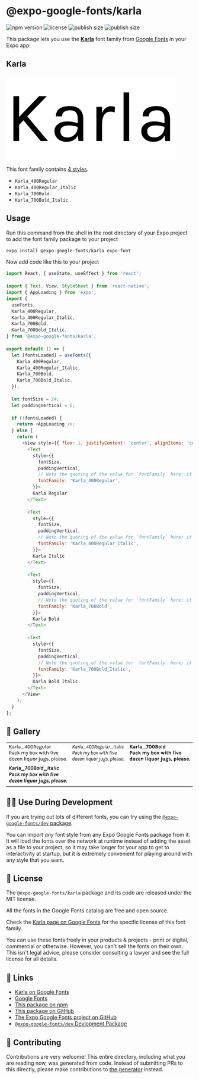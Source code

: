 # @expo-google-fonts/karla

![npm version](https://flat.badgen.net/npm/v/@expo-google-fonts/karla)
![license](https://flat.badgen.net/github/license/expo/google-fonts)
![publish size](https://flat.badgen.net/packagephobia/install/@expo-google-fonts/karla)
![publish size](https://flat.badgen.net/packagephobia/publish/@expo-google-fonts/karla)

This package lets you use the [**Karla**](https://fonts.google.com/specimen/Karla) font family from [Google Fonts](https://fonts.google.com/) in your Expo app.

## Karla

![Karla](./font-family.png)

This font family contains [4 styles](#-gallery).

- `Karla_400Regular`
- `Karla_400Regular_Italic`
- `Karla_700Bold`
- `Karla_700Bold_Italic`

## Usage

Run this command from the shell in the root directory of your Expo project to add the font family package to your project
```sh
expo install @expo-google-fonts/karla expo-font
```

Now add code like this to your project
```js
import React, { useState, useEffect } from 'react';

import { Text, View, StyleSheet } from 'react-native';
import { AppLoading } from 'expo';
import {
  useFonts,
  Karla_400Regular,
  Karla_400Regular_Italic,
  Karla_700Bold,
  Karla_700Bold_Italic,
} from '@expo-google-fonts/karla';

export default () => {
  let [fontsLoaded] = useFonts({
    Karla_400Regular,
    Karla_400Regular_Italic,
    Karla_700Bold,
    Karla_700Bold_Italic,
  });

  let fontSize = 24;
  let paddingVertical = 6;

  if (!fontsLoaded) {
    return <AppLoading />;
  } else {
    return (
      <View style={{ flex: 1, justifyContent: 'center', alignItems: 'center' }}>
        <Text
          style={{
            fontSize,
            paddingVertical,
            // Note the quoting of the value for `fontFamily` here; it expects a string!
            fontFamily: 'Karla_400Regular',
          }}>
          Karla Regular
        </Text>

        <Text
          style={{
            fontSize,
            paddingVertical,
            // Note the quoting of the value for `fontFamily` here; it expects a string!
            fontFamily: 'Karla_400Regular_Italic',
          }}>
          Karla Italic
        </Text>

        <Text
          style={{
            fontSize,
            paddingVertical,
            // Note the quoting of the value for `fontFamily` here; it expects a string!
            fontFamily: 'Karla_700Bold',
          }}>
          Karla Bold
        </Text>

        <Text
          style={{
            fontSize,
            paddingVertical,
            // Note the quoting of the value for `fontFamily` here; it expects a string!
            fontFamily: 'Karla_700Bold_Italic',
          }}>
          Karla Bold Italic
        </Text>
      </View>
    );
  }
};

```

## 🔡 Gallery


||||
|-|-|-|
|![Karla_400Regular](./Karla_400Regular.ttf.png)|![Karla_400Regular_Italic](./Karla_400Regular_Italic.ttf.png)|![Karla_700Bold](./Karla_700Bold.ttf.png)||
|![Karla_700Bold_Italic](./Karla_700Bold_Italic.ttf.png)||||


## 👩‍💻 Use During Development

If you are trying out lots of different fonts, you can try using the [`@expo-google-fonts/dev` package](https://github.com/expo/google-fonts/tree/master/font-packages/dev#readme).

You can import *any* font style from any Expo Google Fonts package from it. It will load the fonts
over the network at runtime instead of adding the asset as a file to your project, so it may take longer
for your app to get to interactivity at startup, but it is extremely convenient
for playing around with any style that you want.

## 📖 License

The `@expo-google-fonts/karla` package and its code are released under the MIT license.

All the fonts in the Google Fonts catalog are free and open source.

Check the [Karla page on Google Fonts](https://fonts.google.com/specimen/Karla) for the specific license of this font family.

You can use these fonts freely in your products & projects - print or digital, commercial or otherwise. However, you can't sell the fonts on their own. This isn't legal advice, please consider consulting a lawyer and see the full license for all details.

## 🔗 Links

- [Karla on Google Fonts](https://fonts.google.com/specimen/Karla)
- [Google Fonts](https://fonts.google.com/)
- [This package on npm](https://www.npmjs.com/package/@expo-google-fonts/karla)
- [This package on GitHub](https://github.com/expo/google-fonts/tree/master/font-packages/karla)
- [The Expo Google Fonts project on GitHub](https://github.com/expo/google-fonts)
- [`@expo-google-fonts/dev` Devlopment Package](https://github.com/expo/google-fonts/tree/master/font-packages/dev)

## 🤝 Contributing

Contributions are very welcome! This entire directory, including what you are reading now, was generated from code. Instead of submitting PRs to this directly, please make contributions to [the generator](https://github.com/expo/google-fonts/tree/master/packages/generator) instead.

